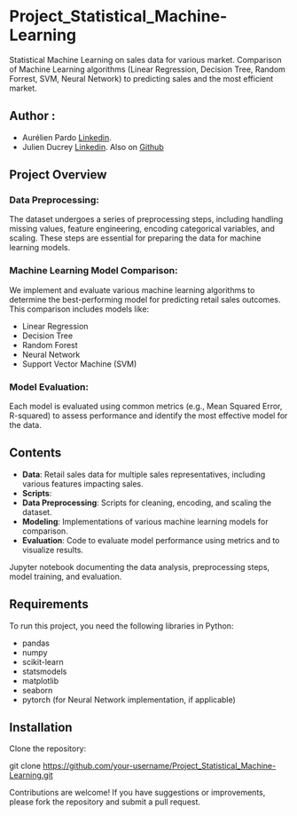 # Project_Statistical_Machine-Learning
Statistical Machine Learning on sales data for various market. Comparison of Machine Learning algorithms (Linear Regression, Decision Tree, Random Forrest, SVM, Neural Network) to predicting sales and the most efficient market.


## Author :

- Aurélien Pardo [Linkedin](https://www.linkedin.com/in/aur%C3%A9lien-pardo-24a02324b/).
- Julien Ducrey [Linkedin](https://www.linkedin.com/in/julien-ducrey-21jd/). Also on [Github](https://github.com/jducrey)


## Project Overview

### Data Preprocessing:
The dataset undergoes a series of preprocessing steps, including handling missing values, feature engineering, encoding categorical variables, and scaling. These steps are essential for preparing the data for machine learning models.

### Machine Learning Model Comparison:
We implement and evaluate various machine learning algorithms to determine the best-performing model for predicting retail sales outcomes. This comparison includes models like:
  - Linear Regression
  - Decision Tree
  - Random Forest
  - Neural Network
  - Support Vector Machine (SVM)

### Model Evaluation:
Each model is evaluated using common metrics (e.g., Mean Squared Error, R-squared) to assess performance and identify the most effective model for the data.

## Contents

- **Data**: Retail sales data for multiple sales representatives, including various features impacting sales.
- **Scripts**:
- **Data Preprocessing**: Scripts for cleaning, encoding, and scaling the dataset.
- **Modeling**: Implementations of various machine learning models for comparison.
- **Evaluation**: Code to evaluate model performance using metrics and to visualize results.

Jupyter notebook documenting the data analysis, preprocessing steps, model training, and evaluation.

## Requirements

To run this project, you need the following libraries in Python:

- pandas
- numpy
- scikit-learn
- statsmodels
- matplotlib
- seaborn
- pytorch (for Neural Network implementation, if applicable)

## Installation

Clone the repository:

  git clone https://github.com/your-username/Project_Statistical_Machine-Learning.git

Contributions are welcome! If you have suggestions or improvements, please fork the repository and submit a pull request.
